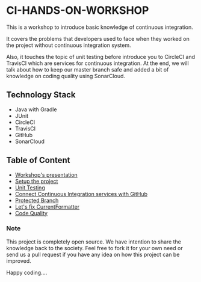 # CI-HANDS-ON-WORKSHOP
This is a workshop to introduce basic knowledge of continuous integration. 

It covers the problems that developers used to face when they worked on the project without continuous integration system. 

Also, it touches the topic of unit testing before introduce you to CircleCI and TravisCI which are services for continuous integration. At the end, we will talk about how to keep our master branch safe and added a bit of knowledge on coding quality using SonarCloud.

## Technology Stack
* Java with Gradle
* JUnit
* CircleCI
* TravisCI
* GitHub
* SonarCloud

## Table of Content
* [Workshop's presentation](./documentation/presentation)
* [Setup the project](./documentation/setup)
* [Unit Testing](./documentation/unitTesting)
* [Connect Continuous Integration services with GitHub](./documentation/continuousIntegration)
* [Protected Branch](./documentation/protectedBranch)
* [Let's fix CurrentFormatter](./documentation/fixCurrentFormatter)
* [Code Quality](./documentation/codeQuality)

### Note
This project is completely open source. We have intention to share the knowledge back to the society. Feel free to fork it for your own need or send us a pull request if you have any idea on how this project can be improved.

Happy coding....
